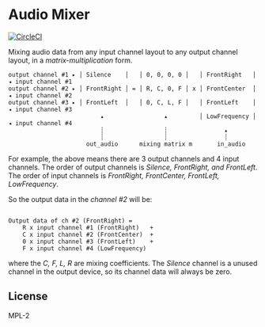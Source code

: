 # Audio Mixer

[![CircleCI](https://circleci.com/gh/mozilla/audio-mixer.svg?style=svg)](https://circleci.com/gh/mozilla/audio-mixer)

Mixing audio data from any input channel layout to any output channel layout,
in a *matrix-multiplication* form.

```
output channel #1 ▸ │ Silence    │   │ 0, 0, 0, 0 │   │ FrontRight   │ ◂ input channel #1
output channel #2 ▸ │ FrontRight │ = │ R, C, 0, F │ x │ FrontCenter  │ ◂ input channel #2
output channel #3 ▸ │ FrontLeft  │   │ 0, C, L, F │   │ FrontLeft    │ ◂ input channel #3
                          ▴                 ▴         │ LowFrequency │ ◂ input channel #4
                          ┊                 ┊                ▴
                          ┊                 ┊                ┊
                      out_audio      mixing matrix m       in_audio
```

For example, the above means there are 3 output channels and 4 input channels.
The order of output channels is _Silence, FrontRight, and FrontLeft_.
The order of input channels is  _FrontRight, FrontCenter, FrontLeft, LowFrequency_.

So the output data in the _channel #2_ will be:
```

Output data of ch #2 (FrontRight) =
    R x input channel #1 (FrontRight)   +
    C x input channel #2 (FrontCenter)  +
    0 x input channel #3 (FrontLeft)    +
    F x input channel #4 (LowFrequency)
```

where the _C, F, L, R_ are mixing coefficients.
The _Silence_ channel is a unused channel in the output device,
so its channel data will always be zero.

## License

MPL-2
